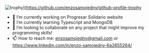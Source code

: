 
![trophy](https://github-profile-trophy.vercel.app/?username=ryo-ma&theme=onedark)](https://github.com/enzosamojedny/github-profile-trophy



- 🔭 I’m currently working on Progresar Solidario website
- 🌱 I’m currently learning Typescript and MongoDB
- 👯 I’m looking to collaborate on any project that might improve my programming skills!
- 📫 How to reach me: enzosamojedny@gmail.com or https://www.linkedin.com/in/enzo-samojedny-6a2655264/

